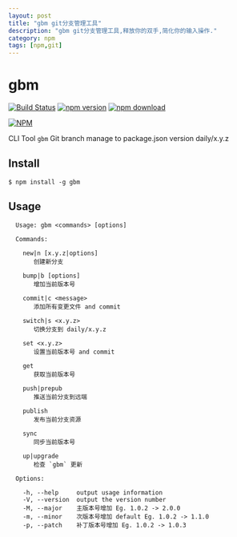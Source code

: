 ```yaml
---
layout: post
title: "gbm git分支管理工具"
description: "gbm git分支管理工具,释放你的双手,简化你的输入操作."
category: npm
tags: [npm,git]
---
```


gbm
===

[![Build Status](https://travis-ci.org/noyobo/gbm.svg)](https://travis-ci.org/noyobo/gbm)
[![npm version](http://img.shields.io/npm/v/gbm.svg)](https://www.npmjs.org/package/gbm)
[![npm download](http://img.shields.io/npm/dm/gbm.svg)](https://www.npmjs.org/package/gbm)

[![NPM](https://nodei.co/npm/gbm.png?downloads=true&downloadRank=true&stars=true)](https://nodei.co/npm/gbm/)

CLI Tool `gbm` Git branch manage to package.json version daily/x.y.z

## Install

```
$ npm install -g gbm
```

## Usage


```
  Usage: gbm <commands> [options]

  Commands:

    new|n [x.y.z|options]
       创建新分支

    bump|b [options]
       增加当前版本号

    commit|c <message>
       添加所有变更文件 and commit

    switch|s <x.y.z>
       切换分支到 daily/x.y.z

    set <x.y.z>
       设置当前版本号 and commit

    get
       获取当前版本号

    push|prepub
       推送当前分支到远端

    publish
       发布当前分支资源

    sync
       同步当前版本号

    up|upgrade
       检查 `gbm` 更新

  Options:

    -h, --help     output usage information
    -V, --version  output the version number
    -M, --major    主版本号增加 Eg. 1.0.2 -> 2.0.0
    -m, --minor    次版本号增加 default Eg. 1.0.2 -> 1.1.0
    -p, --patch    补丁版本号增加 Eg. 1.0.2 -> 1.0.3
```
